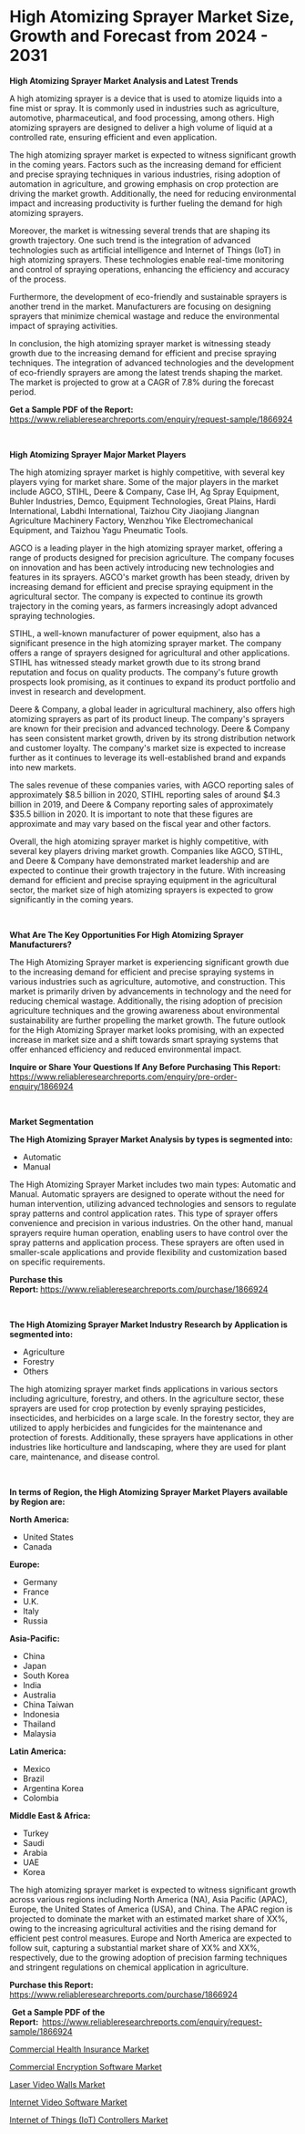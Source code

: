<p><h1>High Atomizing Sprayer Market Size, Growth and Forecast from 2024 - 2031</h1></p><p><strong>High Atomizing Sprayer Market Analysis and Latest Trends</strong></p>
<p><p>A high atomizing sprayer is a device that is used to atomize liquids into a fine mist or spray. It is commonly used in industries such as agriculture, automotive, pharmaceutical, and food processing, among others. High atomizing sprayers are designed to deliver a high volume of liquid at a controlled rate, ensuring efficient and even application.</p><p>The high atomizing sprayer market is expected to witness significant growth in the coming years. Factors such as the increasing demand for efficient and precise spraying techniques in various industries, rising adoption of automation in agriculture, and growing emphasis on crop protection are driving the market growth. Additionally, the need for reducing environmental impact and increasing productivity is further fueling the demand for high atomizing sprayers.</p><p>Moreover, the market is witnessing several trends that are shaping its growth trajectory. One such trend is the integration of advanced technologies such as artificial intelligence and Internet of Things (IoT) in high atomizing sprayers. These technologies enable real-time monitoring and control of spraying operations, enhancing the efficiency and accuracy of the process.</p><p>Furthermore, the development of eco-friendly and sustainable sprayers is another trend in the market. Manufacturers are focusing on designing sprayers that minimize chemical wastage and reduce the environmental impact of spraying activities.</p><p>In conclusion, the high atomizing sprayer market is witnessing steady growth due to the increasing demand for efficient and precise spraying techniques. The integration of advanced technologies and the development of eco-friendly sprayers are among the latest trends shaping the market. The market is projected to grow at a CAGR of 7.8% during the forecast period.</p></p>
<p><strong>Get a Sample PDF of the Report:&nbsp;</strong> <a href="https://www.reliableresearchreports.com/enquiry/request-sample/1866924">https://www.reliableresearchreports.com/enquiry/request-sample/1866924</a></p>
<p>&nbsp;</p>
<p><strong>High Atomizing Sprayer Major Market Players</strong></p>
<p><p>The high atomizing sprayer market is highly competitive, with several key players vying for market share. Some of the major players in the market include AGCO, STIHL, Deere & Company, Case IH, Ag Spray Equipment, Buhler Industries, Demco, Equipment Technologies, Great Plains, Hardi International, Labdhi International, Taizhou City Jiaojiang Jiangnan Agriculture Machinery Factory, Wenzhou Yike Electromechanical Equipment, and Taizhou Yagu Pneumatic Tools.</p><p>AGCO is a leading player in the high atomizing sprayer market, offering a range of products designed for precision agriculture. The company focuses on innovation and has been actively introducing new technologies and features in its sprayers. AGCO's market growth has been steady, driven by increasing demand for efficient and precise spraying equipment in the agricultural sector. The company is expected to continue its growth trajectory in the coming years, as farmers increasingly adopt advanced spraying technologies.</p><p>STIHL, a well-known manufacturer of power equipment, also has a significant presence in the high atomizing sprayer market. The company offers a range of sprayers designed for agricultural and other applications. STIHL has witnessed steady market growth due to its strong brand reputation and focus on quality products. The company's future growth prospects look promising, as it continues to expand its product portfolio and invest in research and development.</p><p>Deere & Company, a global leader in agricultural machinery, also offers high atomizing sprayers as part of its product lineup. The company's sprayers are known for their precision and advanced technology. Deere & Company has seen consistent market growth, driven by its strong distribution network and customer loyalty. The company's market size is expected to increase further as it continues to leverage its well-established brand and expands into new markets.</p><p>The sales revenue of these companies varies, with AGCO reporting sales of approximately $8.5 billion in 2020, STIHL reporting sales of around $4.3 billion in 2019, and Deere & Company reporting sales of approximately $35.5 billion in 2020. It is important to note that these figures are approximate and may vary based on the fiscal year and other factors.</p><p>Overall, the high atomizing sprayer market is highly competitive, with several key players driving market growth. Companies like AGCO, STIHL, and Deere & Company have demonstrated market leadership and are expected to continue their growth trajectory in the future. With increasing demand for efficient and precise spraying equipment in the agricultural sector, the market size of high atomizing sprayers is expected to grow significantly in the coming years.</p></p>
<p>&nbsp;</p>
<p><strong>What Are The Key Opportunities For High Atomizing Sprayer Manufacturers?</strong></p>
<p><p>The High Atomizing Sprayer market is experiencing significant growth due to the increasing demand for efficient and precise spraying systems in various industries such as agriculture, automotive, and construction. This market is primarily driven by advancements in technology and the need for reducing chemical wastage. Additionally, the rising adoption of precision agriculture techniques and the growing awareness about environmental sustainability are further propelling the market growth. The future outlook for the High Atomizing Sprayer market looks promising, with an expected increase in market size and a shift towards smart spraying systems that offer enhanced efficiency and reduced environmental impact.</p></p>
<p><strong>Inquire or Share Your Questions If Any Before Purchasing This Report:</strong> <a href="https://www.reliableresearchreports.com/enquiry/pre-order-enquiry/1866924">https://www.reliableresearchreports.com/enquiry/pre-order-enquiry/1866924</a></p>
<p>&nbsp;</p>
<p><strong>Market Segmentation</strong></p>
<p><strong>The High Atomizing Sprayer Market Analysis by types is segmented into:</strong></p>
<p><ul><li>Automatic</li><li>Manual</li></ul></p>
<p><p>The High Atomizing Sprayer Market includes two main types: Automatic and Manual. Automatic sprayers are designed to operate without the need for human intervention, utilizing advanced technologies and sensors to regulate spray patterns and control application rates. This type of sprayer offers convenience and precision in various industries. On the other hand, manual sprayers require human operation, enabling users to have control over the spray patterns and application process. These sprayers are often used in smaller-scale applications and provide flexibility and customization based on specific requirements.</p></p>
<p><strong>Purchase this Report:&nbsp;</strong><a href="https://www.reliableresearchreports.com/purchase/1866924">https://www.reliableresearchreports.com/purchase/1866924</a></p>
<p>&nbsp;</p>
<p><strong>The High Atomizing Sprayer Market Industry Research by Application is segmented into:</strong></p>
<p><ul><li>Agriculture</li><li>Forestry</li><li>Others</li></ul></p>
<p><p>The high atomizing sprayer market finds applications in various sectors including agriculture, forestry, and others. In the agriculture sector, these sprayers are used for crop protection by evenly spraying pesticides, insecticides, and herbicides on a large scale. In the forestry sector, they are utilized to apply herbicides and fungicides for the maintenance and protection of forests. Additionally, these sprayers have applications in other industries like horticulture and landscaping, where they are used for plant care, maintenance, and disease control.</p></p>
<p>&nbsp;</p>
<p><strong>In terms of Region, the High Atomizing Sprayer Market Players available by Region are:</strong></p>
<p>
    <p> <strong> North America: </strong>
        <ul>
            <li>United States</li>
            <li>Canada</li>
        </ul>
        </p> 
    <p> <strong> Europe: </strong>
        <ul>
            <li>Germany</li>
            <li>France</li>
            <li>U.K.</li>
            <li>Italy</li>
            <li>Russia</li>
        </ul>
        </p> 
    <p> <strong> Asia-Pacific: </strong>
        <ul>
            <li>China</li>
            <li>Japan</li>
            <li>South Korea</li>
            <li>India</li>
            <li>Australia</li>
            <li>China Taiwan</li>
            <li>Indonesia</li>
            <li>Thailand</li>
            <li>Malaysia</li>
        </ul>
        </p> 
    <p> <strong> Latin America: </strong>
        <ul>
            <li>Mexico</li>
            <li>Brazil</li>
            <li>Argentina Korea</li>
            <li>Colombia</li>
        </ul>
        </p> 
    <p> <strong> Middle East & Africa: </strong>
        <ul>
            <li>Turkey</li>
            <li>Saudi</li>
            <li>Arabia</li>
            <li>UAE</li>
            <li>Korea</li>
        </ul>
    </p>
    </p>
<p><p>The high atomizing sprayer market is expected to witness significant growth across various regions including North America (NA), Asia Pacific (APAC), Europe, the United States of America (USA), and China. The APAC region is projected to dominate the market with an estimated market share of XX%, owing to the increasing agricultural activities and the rising demand for efficient pest control measures. Europe and North America are expected to follow suit, capturing a substantial market share of XX% and XX%, respectively, due to the growing adoption of precision farming techniques and stringent regulations on chemical application in agriculture.</p></p>
<p><strong>Purchase this Report: </strong><a href="https://www.reliableresearchreports.com/purchase/1866924">https://www.reliableresearchreports.com/purchase/1866924</a></p>
<p>&nbsp;<strong>Get a Sample PDF of the Report:&nbsp;&nbsp;</strong><a href="https://www.reliableresearchreports.com/enquiry/request-sample/1866924">https://www.reliableresearchreports.com/enquiry/request-sample/1866924</a></p>
<p><strong></strong></p>
<p><p><a href="https://medium.com/@mariabarnett2022/commercial-health-insurance-market-the-key-to-successful-business-strategy-forecast-till-2030-f399bdfc7fb6">Commercial Health Insurance Market</a></p><p><a href="https://medium.com/@mariabarnett2022/commercial-encryption-software-market-trends-and-market-analysis-forecasted-for-period-2023-2030-121742d874b3">Commercial Encryption Software Market</a></p><p><a href="https://github.com/ashepherd82/Market-Research-Report-List-2/blob/main/laser-video-walls-market.md">Laser Video Walls Market</a></p><p><a href="https://medium.com/@mariabarnett2022/decoding-internet-video-software-market-metrics-market-share-trends-and-growth-patterns-80d603aabd55">Internet Video Software Market</a></p><p><a href="https://github.com/FassouRP/Market-Research-Report-List-2/blob/main/internet-of-things-iot-controllers-market.md">Internet of Things (IoT) Controllers Market</a></p></p>